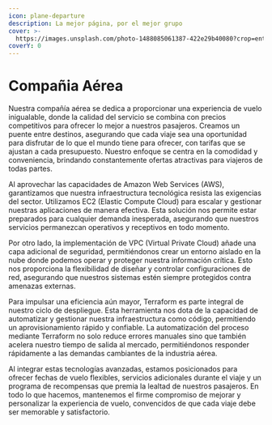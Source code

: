 ```yaml
---
icon: plane-departure
description: La mejor página, por el mejor grupo
cover: >-
  https://images.unsplash.com/photo-1488085061387-422e29b40080?crop=entropy&cs=srgb&fm=jpg&ixid=M3wxOTcwMjR8MHwxfHNlYXJjaHw4fHxwbGFuZXxlbnwwfHx8fDE3MzA1NTgxNDV8MA&ixlib=rb-4.0.3&q=85
coverY: 0
---
```


# Compañia Aérea

Nuestra compañía aérea se dedica a proporcionar una experiencia de vuelo inigualable, donde la calidad del servicio se combina con precios competitivos para ofrecer lo mejor a nuestros pasajeros. Creamos un puente entre destinos, asegurando que cada viaje sea una oportunidad para disfrutar de lo que el mundo tiene para ofrecer, con tarifas que se ajustan a cada presupuesto. Nuestro enfoque se centra en la comodidad y conveniencia, brindando constantemente ofertas atractivas para viajeros de todas partes.

Al aprovechar las capacidades de Amazon Web Services (AWS), garantizamos que nuestra infraestructura tecnológica resista las exigencias del sector. Utilizamos EC2 (Elastic Compute Cloud) para escalar y gestionar nuestras aplicaciones de manera efectiva. Esta solución nos permite estar preparados para cualquier demanda inesperada, asegurando que nuestros servicios permanezcan operativos y receptivos en todo momento.

Por otro lado, la implementación de VPC (Virtual Private Cloud) añade una capa adicional de seguridad, permitiéndonos crear un entorno aislado en la nube donde podemos operar y proteger nuestra información crítica. Esto nos proporciona la flexibilidad de diseñar y controlar configuraciones de red, asegurando que nuestros sistemas estén siempre protegidos contra amenazas externas.

Para impulsar una eficiencia aún mayor, Terraform es parte integral de nuestro ciclo de despliegue. Esta herramienta nos dota de la capacidad de automatizar y gestionar nuestra infraestructura como código, permitiendo un aprovisionamiento rápido y confiable. La automatización del proceso mediante Terraform no solo reduce errores manuales sino que también acelera nuestro tiempo de salida al mercado, permitiéndonos responder rápidamente a las demandas cambiantes de la industria aérea.

Al integrar estas tecnologías avanzadas, estamos posicionados para ofrecer fechas de vuelo flexibles, servicios adicionales durante el viaje y un programa de recompensas que premia la lealtad de nuestros pasajeros. En todo lo que hacemos, mantenemos el firme compromiso de mejorar y personalizar la experiencia de vuelo, convencidos de que cada viaje debe ser memorable y satisfactorio.
